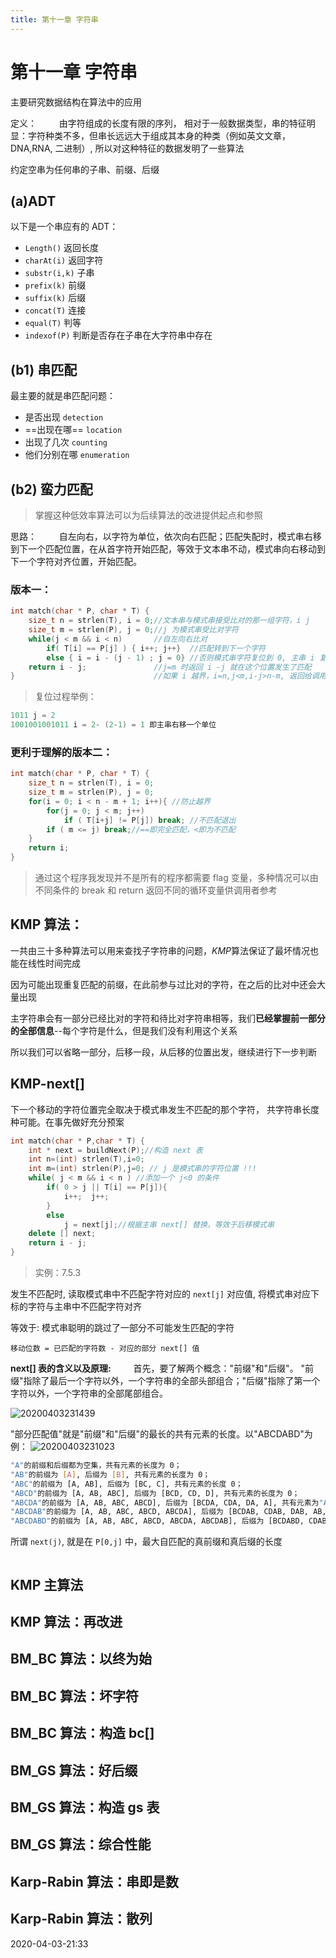 ```yaml
---
title: 第十一章 字符串
---
```


# 第十一章 字符串

主要研究数据结构在算法中的应用

定义：
$\qquad$由字符组成的长度有限的序列，
相对于一般数据类型，串的特征明显：字符种类不多，但串长远远大于组成其本身的种类（例如英文文章，DNA,RNA, 二进制）, 所以对这种特征的数据发明了一些算法

约定空串为任何串的子串、前缀、后缀

## (a)ADT

以下是一个串应有的 ADT：

- `Length()` 返回长度
- `charAt(i)` 返回字符
- `substr(i,k)` 子串
- `prefix(k)` 前缀
- `suffix(k)` 后缀
- `concat(T)` 连接
- `equal(T)` 判等
- `indexof(P)` 判断是否存在子串在大字符串中存在

## (b1) 串匹配

最主要的就是串匹配问题：

- 是否出现 `detection`
- ==出现在哪== `location`  
- 出现了几次 `counting`
- 他们分别在哪 `enumeration`

## (b2) 蛮力匹配

> 掌握这种低效率算法可以为后续算法的改进提供起点和参照

思路：
$\qquad$自左向右，以字符为单位，依次向右匹配；匹配失配时，模式串右移到下一个匹配位置，在从首字符开始匹配，等效于文本串不动，模式串向右移动到下一个字符对齐位置，开始匹配。

### 版本一：

```cpp {6}
int match(char * P, char * T) { 
    size_t n = strlen(T), i = 0;//文本串与模式串接受比对的那一组字符，i j
    size_t m = strlen(P), j = 0;//j 为模式串受比对字符
    while(j < m && i < n)       //自左向右比对
        if( T[i] == P[j] ) { i++; j++}  //匹配转到下一个字符
        else { i = i - (j - 1) ; j = 0} //否则模式串字符复位到 0, 主串 i 复位
    return i - j;               //j=m 时返回 i -j 就在这个位置发生了匹配 
}                               //如果 i 越界，i=n,j<m,i-j>n-m, 返回给调用者就可以判断是否匹配
```

>复位过程举例：
```cpp
1011 j = 2
1001001001011 i = 2- (2-1) = 1 即主串右移一个单位
```

### 更利于理解的版本二：

```cpp
int match(char * P, char * T) { 
    size_t n = strlen(T), i = 0; 
    size_t m = strlen(P), j = 0;
    for(i = 0; i < n - m + 1; i++){ //防止越界
        for(j = 0; j < m; j++)
            if ( T[i+j] != P[j]) break; //不匹配退出
        if ( m <= j) break;//==即完全匹配，<即为不匹配
    }
    return i;
}
```

> 通过这个程序我发现并不是所有的程序都需要 flag 变量，多种情况可以由不同条件的 break 和 return 返回不同的循环变量供调用者参考

## KMP 算法：

一共由三十多种算法可以用来查找子字符串的问题，$KMP$算法保证了最坏情况也能在线性时间完成

因为可能出现重复匹配的前缀，在此前参与过比对的字符，在之后的比对中还会大量出现

主字符串会有一部分已经比对的字符和待比对字符串相等，我们**已经掌握前一部分的全部信息**--每个字符是什么，但是我们没有利用这个关系

所以我们可以省略一部分，后移一段，从后移的位置出发，继续进行下一步判断

## KMP-next[]

下一个移动的字符位置完全取决于模式串发生不匹配的那个字符，
共字符串长度种可能。在事先做好充分预案

```cpp
int match(char * P,char * T) {
    int * next = buildNext(P);//构造 next 表
    int n=(int) strlen(T),i=0;
    int m=(int) strlen(P),j=0; // j 是模式串的字符位置 !!!
    while( j < m && i < n ) //添加一个 j<0 的条件
        if( 0 > j || T[i] == P[j]){
            i++;  j++;
        }
        else 
            j = next[j];//根据主串 next[] 替换，等效于后移模式串
    delete [] next;
    return i - j;
}
```
> 实例：7.5.3

发生不匹配时, 读取模式串中不匹配字符对应的 `next[j]` 对应值, 将模式串对应下标的字符与主串中不匹配字符对齐

等效于: 模式串聪明的跳过了一部分不可能发生匹配的字符

`移动位数 = 已匹配的字符数 - 对应的部分 next[] 值`
 
**next[] 表的含义以及原理:**
$\qquad$首先，要了解两个概念："前缀"和"后缀"。 "前缀"指除了最后一个字符以外，一个字符串的全部头部组合；"后缀"指除了第一个字符以外，一个字符串的全部尾部组合。

![20200403231439](https://raw.githubusercontent.com/fengwei2002/Pictures_02/master/img/20200403231439.png)

"部分匹配值"就是"前缀"和"后缀"的最长的共有元素的长度。以"ABCDABD"为例：
![20200403231023](https://raw.githubusercontent.com/fengwei2002/Pictures_02/master/img/20200403231023.png)

```sh
"A"的前缀和后缀都为空集，共有元素的长度为 0；
"AB"的前缀为 [A], 后缀为 [B], 共有元素的长度为 0；
"ABC"的前缀为 [A, AB], 后缀为 [BC, C], 共有元素的长度 0；
"ABCD"的前缀为 [A, AB, ABC], 后缀为 [BCD, CD, D], 共有元素的长度为 0；
"ABCDA"的前缀为 [A, AB, ABC, ABCD], 后缀为 [BCDA, CDA, DA, A], 共有元素为"A", 长度为 1；
"ABCDAB"的前缀为 [A, AB, ABC, ABCD, ABCDA], 后缀为 [BCDAB, CDAB, DAB, AB, B], 共有元素为"AB", 长度为 2
"ABCDABD"的前缀为 [A, AB, ABC, ABCD, ABCDA, ABCDAB], 后缀为 [BCDABD, CDABD, DABD, ABD, BD, D], 共有元素的长度为 0。
``` 

所谓 `next(j)`, 就是在 `P[0,j]` 中，最大自匹配的真前缀和真后缀的长度

```cpp

```

## KMP 主算法

## KMP 算法：再改进
## BM_BC 算法：以终为始
## BM_BC 算法：坏字符
## BM_BC 算法：构造 bc[]
## BM_GS 算法：好后缀
## BM_GS 算法：构造 gs 表
## BM_GS 算法：综合性能
## Karp-Rabin 算法：串即是数
## Karp-Rabin 算法：散列

2020-04-03-21:33
